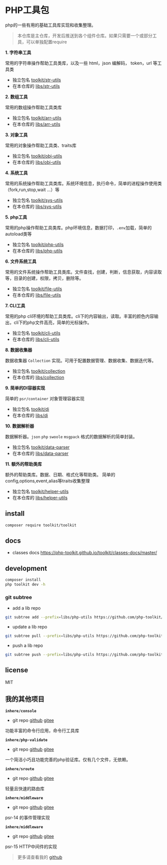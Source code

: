 # PHP工具包

php的一些有用的基础工具库实现和收集整理。

> 本仓库是主仓库，开发后推送到各个组件仓库。如果只需要一个或部分工具，可以单独配置require

**1. 字符串工具**

常用的字符串操作帮助工具类库，以及一些 html，json 编解码， token，url 等工具类

- 独立包名 [toolkit/str-utils](https://github.com/php-toolkit/str-utils)
- 在本仓库的 [libs/str-utils](libs/str-utils)

**2. 数组工具**

常用的数组操作帮助工具类库

- 独立包名 [toolkit/arr-utils](https://github.com/php-toolkit/arr-utils)
- 在本仓库的 [libs/arr-utils](libs/arr-utils)

**3. 对象工具** 

常用的对象操作帮助工具类、traits库

- 独立包名 [toolkit/obj-utils](https://github.com/php-toolkit/obj-utils)
- 在本仓库的 [libs/obj-utils](libs/obj-utils)

**4. 系统工具** 

常用的系统操作帮助工具类库。系统环境信息，执行命令，简单的进程操作使用类（fork,run,stop,wait ...）等

- 独立包名 [toolkit/sys-utils](https://github.com/php-toolkit/sys-utils)
- 在本仓库的 [libs/sys-utils](libs/sys-utils) 

**5. php工具** 

常用的php操作帮助工具类库。php环境信息，数据打印，`.env`加载，简单的autoload类等

- 独立包名 [toolkit/php-utils](https://github.com/php-toolkit/php-utils)
- 在本仓库的 [libs/php-utils](libs/php-utils) 

**6. 文件系统工具** 

常用的文件系统操作帮助工具类库。文件查找，创建，判断，信息获取，内容读取等，目录的创建，权限，拷贝，删除等。

- 独立包名 [toolkit/file-utils](https://github.com/php-toolkit/file-utils)
- 在本仓库的 [libs/file-utils](libs/file-utils) 

**7. CLI工具** 

常用的php cli环境的帮助工具类库。cli下的内容输出，读取。丰富的颜色内容输出，cli下的php文件高亮，简单的光标操作。

- 独立包名 [toolkit/cli-utils](https://github.com/php-toolkit/cli-utils)
- 在本仓库的 [libs/cli-utils](libs/cli-utils) 

**8. 数据收集器** 

数据收集器 `Collection` 实现。可用于配置数据管理、数据收集、数据迭代等。

- 独立包名 [toolkit/collection](https://github.com/php-toolkit/collection)
- 在本仓库的 [libs/collection](libs/collection) 

**9. 简单的DI容器实现** 

简单的 `psr/container` 对象管理容器实现

- 独立包名 [toolkit/di](https://github.com/php-toolkit/di)
- 在本仓库的 [libs/di](libs/di) 

**10. 数据解析器** 

数据解析器。`json` `php` `swoole` `msgpack` 格式的数据解析的简单封装。

- 独立包名 [toolkit/data-parser](https://github.com/php-toolkit/data-parser)
- 在本仓库的 [libs/data-parser](libs/data-parser) 

**11. 额外的帮助类库**

额外的帮助类库。数据、日期、格式化等帮助类。 简单的 config,options,event,alias等traits收集整理

- 独立包名 [toolkit/helper-utils](https://github.com/php-toolkit/helper-utils)
- 在本仓库的 [libs/helper-utils](libs/helper-utils) 

## install

```bash
composer require toolkit/toolkit
```

## docs

- classes docs https://php-toolkit.github.io/toolkit/classes-docs/master/

## development

```bash
composer install
php toolkit dev -h
```

### git subtree

- add a lib repo

```bash
git subtree add --prefix=libs/php-utils https://github.com/php-toolkit/php-utils master --squash
```

- update a lib repo

```bash
git subtree pull --prefix=libs/php-utils https://github.com/php-toolkit/php-utils master --squash
```

- push a lib repo

```bash
git subtree push --prefix=libs/php-utils https://github.com/php-toolkit/php-utils master
```

## license

MIT

## 我的其他项目

**`inhere/console`**

- git repo [github](https://github.com/inhere/php-console) [gitee](https://gitee.com/inhere/php-console)

功能丰富的命令行应用，命令行工具库

**`inhere/php-validate`**

- git repo [github](https://github.com/inhere/php-validate)  [gitee](https://gitee.com/inhere/php-validate)
 
一个简洁小巧且功能完善的php验证库。仅有几个文件，无依赖。

**`inhere/sroute`**

- git repo [github](https://github.com/inhere/php-srouter)  [gitee](https://gitee.com/inhere/php-srouter)

轻量且快速的路由库

**`inhere/middleware`**

- git repo [github](https://github.com/inhere/php-event-manager)  [gitee](https://gitee.com/inhere/php-event-manager)

psr-14 的事件管理实现

**`inhere/middleware`**

- git repo [github](https://github.com/inhere/php-middleware)  [gitee](https://gitee.com/inhere/php-middleware)

psr-15 HTTP中间件的实现

> 更多请查看我的 [github](https://github.com/inhere)
